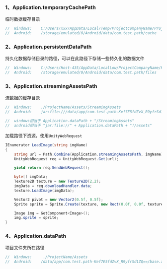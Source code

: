 ### 1、Application.temporaryCachePath

临时数据缓存目录

```C#
//  Windows:    C:/Users/xxx/AppData/Local/Temp/ProjectCompanyName/ProjectName
//  Android:    /storage/emulated/0/Android/data/com.test.path/cache
```

### 2、Application.persistentDataPath

持久化数据存储目录的路径，可以在此路径下存储一些持久化的数据文件

```C#
//  Windows:    C:/Users/Host-435/AppData/LocalLow/ProjectCompanyName/ProjectName 
//  Android:    /storage/emulated/0/Android/data/com.test.path/files 
```

### 3、Application.streamingAssetsPath

流数据的缓存目录

```C#
//  Windows:    ./ProjectName/Assets/StreamingAssets 
//  Android:    jar:file:///data/app/com.test.path-Kef7E5fdZvX_R9yfrSd1ZQ==/base.apk!/assets

//  windows相当于 Application.dataPath + "/StreamingAssets"
//  android相当于 "jar:file://" + Application.dataPath + "!/assets"
```

加载路径下资源，使用```UnityWebRequest```

```C#
IEnumerator LoadImage(string imgName)
{
    string url = Path.Combine(Application.streamingAssetsPath, imgName);
    UnityWebRequest req = UnityWebRequest.Get(url);

    yield return req.SendWebRequest();

    byte[] imgData;
    Texture2D texture = new Texture2D(2,2);
    imgData = req.downloadHandler.data; 
    texture.LoadImage(imgData);

    Vector2 pivot = new Vector2(0.5f, 0.5f);
    Sprite sprite = Sprite.Create(texture, new Rect(0.0f, 0.0f, texture.width, texture.height), pivot, 100.0f);

    Image img = GetComponent<Image>();
    img.sprite = sprite;
}
```

### 4、Application.dataPath

项目文件夹所在路径

```C#
//  Windows:     ./ProjectName/Assets 
//  Android:    /data/app/com.test.path-Kef7E5fdZvX_R9yfrSd1ZQ==/base.apk 
```